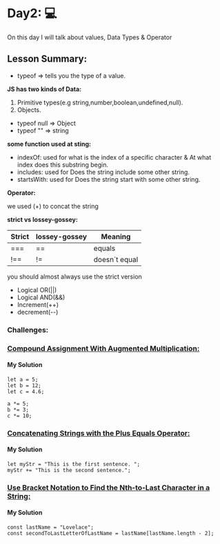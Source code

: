 # Day2: 💻
 On this day I will talk about values, Data Types & Operator


## Lesson Summary:
 - typeof => tells you the type of a value.
  
 **JS has two kinds of Data:**
  1. Primitive types(e.g string,number,boolean,undefined,null).
  2. Objects.
  - typeof null => Object
  - typeof "" => string

 **some function used at sting:**
 
 - indexOf: used for what is the index of a specific character & At what index does this substring begin.
 - includes: used for Does the string include some other string.
 - startsWith: used for Does the string start with some other string.

  **Operator:** 
  
  we used (+) to concat the string
  
  **strict vs lossey-gossey:**

| Strict | lossey-gossey | Meaning |
| ----------- | ----------- |  -----------|
| === | == | equals |
| !== | != | doesn`t equal |

you should almost always use the strict version

- Logical OR(||)
- Logical AND(&&)
- Increment(++)
- decrement(--)

  
### Challenges:
### [Compound Assignment With Augmented Multiplication:](https://www.freecodecamp.org/learn/javascript-algorithms-and-data-structures/basic-javascript/compound-assignment-with-augmented-multiplication)
#### My Solution
```
let a = 5;
let b = 12;
let c = 4.6;

a *= 5;
b *= 3;
c *= 10;
```

### [Concatenating Strings with the Plus Equals Operator:](https://www.freecodecamp.org/learn/javascript-algorithms-and-data-structures/basic-javascript/concatenating-strings-with-the-plus-equals-operator)
#### My Solution
```
let myStr = "This is the first sentence. ";
myStr += "This is the second sentence.";
```

### [Use Bracket Notation to Find the Nth-to-Last Character in a String:](https://www.freecodecamp.org/learn/javascript-algorithms-and-data-structures/basic-javascript/use-bracket-notation-to-find-the-nth-to-last-character-in-a-string)
#### My Solution
```
const lastName = "Lovelace";
const secondToLastLetterOfLastName = lastName[lastName.length - 2]; 
```



  
    
